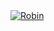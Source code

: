 
<a href="https://discordbots.org/bot/522881366019407892" >
  <img src="https://discordbots.org/api/widget/522881366019407892.svg" alt="Robin" />
</a>
